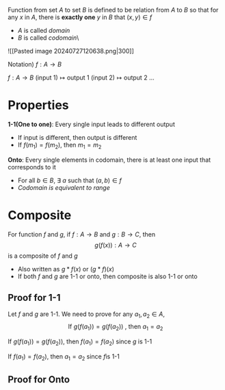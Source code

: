 Function from set $A$ to set $B$ is defined to be relation from $A$ to $B$ so that for any $x$ in $A$, there is **exactly one** $y$ in $B$ that $(x,y)\in f$
- $A$ is called *domain*
- $B$ is called *codomain*\

![[Pasted image 20240727120638.png|300]]

Notation)
$f:A\to B$

$f:A\to B$
   $\text{(input 1)}\longmapsto \text{output 1}$
   $\text{(input 2)}\longmapsto \text{output 2}$
   $\dots$

# Properties
**1-1(One to one)**: Every single input leads to different output
- If input is different, then output is different
- If $f(m_{1})=f(m_{2})$, then $m_{1}=m_{2}$

**Onto**: Every single elements in codomain, there is at least one input that corresponds to it
- For all $b\in B$, $\exists \text{ }a$ such that $(a,b)\in f$
- *Codomain is equivalent to range*

# Composite
For function $f$ and $g$, if $f: A\to B$ and $g:B\to C$, then
$$g(f(x)): A\to C$$
is a composite of $f$ and $g$
- Also written as $g*f(x) \text{ or } (g*f)(x)$
- If both $f$ and $g$ are 1-1 or onto, then composite is also 1-1 or onto

## Proof for 1-1
Let $f$ and $g$ are 1-1. We need to prove for any $a_{1}, a_{2}\in A$,
$$\text{If }g(f(a_{1}))=g(f(a_{2}))\text{ , then } a_{1}=a_{2}$$

If $g(f(a_{1}))=g(f(a_{2}))$, then $f(a_{1})=f(a_{2})$ since $g$ is 1-1

If $f(a_{1})=f(a_{2})$, then $a_{1}=a_{2}$ since $f$is 1-1

## Proof for Onto
